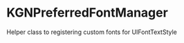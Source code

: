 KGNPreferredFontManager
=======================

Helper class to registering custom fonts for UIFontTextStyle
